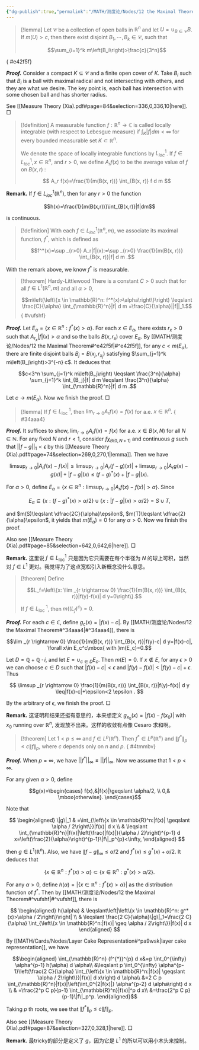 ```yaml
---
{"dg-publish":true,"permalink":"/MATH/测度论/Nodes/12 the Maximal Theorem/","dgPassFrontmatter":true}
---
```



> [!lemma]
> Let $\mathcal{C}$ be a collection of open balls in $\mathbb{R}^n$ and let $U=\cup_{B \in \mathcal{C}} B$. If $m(U)>c$, then there exist disjoint $B_1, \cdots, B_k \in \mathcal{C}$, such that
> 
> $$\sum_{i=1}^k m\left(B_i\right)>\frac{c}{3^n}$$
>
{ #e42f5f}


**_Proof._**
Consider a compact $K\subseteq \mathcal C$ and a finite open cover of $K$. Take $B_i$ such that $B_i$ is a ball with maximal radical and not intersecting with others, and they are what we desire. The key point is, each ball has intersection with some chosen ball and has shorter radius.

See [[Measure  Theory    (Xia).pdf#page=84&selection=336,0,336,10|here]].
□


> [!definition]
> A measurable function $f: \mathbb{R}^n \rightarrow \mathbb{C}$ is called locally integrable (with respect to Lebesgue measure) if $\int_K|f| d m<\infty$ for every bounded measurable set $K \subset \mathbb{R}^n$. 
> 
> We denote the space of locally integrable functions by $L_{l o c}^1$. If $f \in L_{l o c}^1, x \in \mathbb{R}^n$, and $r>0$, we define $A_r f(x)$ to be the average value of $f$ on $B(x, r)$ :
> 
> $$
> A_r f(x)=\frac{1}{m(B(x, r))} \int_{B(x, r)} f d m
> $$

**Remark.** If $f\in L_{loc}^1(\mathbb{R}^n)$, then for any $r>0$ the function 

$$h(x)=\frac{1}{m(B(x,r))}\int_{B(x,r)}|f|dm$$

is continuous. 

> [!definition]
> With each $f \in L_{l o c}^1\left(\mathbb{R}^n, m\right)$, we associate its maximal function, $f^*$, which is defined as
> 
> $$f^*(x)=\sup _{r>0} A_r|f|(x):=\sup _{r>0} \frac{1}{m(B(x, r))} \int_{B(x, r)}|f| d m .$$

With the remark above, we know $f^*$ is measurable.

> [!theorem] Hardy-Littlewood
> There is a constant $C>0$ such that for all $f \in L^1\left(\mathbb{R}^n, m\right)$ and all $\alpha>0$,
> 
> $$m\left(\left\{x \in \mathbb{R}^n: f^*(x)>\alpha\right\}\right) \leqslant \frac{C}{\alpha} \int_{\mathbb{R}^n}|f| d m =\frac{C}{\alpha}||f||_1.$$
{ #vufshf}


**_Proof._**
Let $E_\alpha=\left\{x \in \mathbb{R}^n: f^*(x)>\alpha\right\}$. For each $x \in E_\alpha$, there exists $r_x>0$ such that $A_{r_x}|f|(x)>\alpha$ and so the balls $B\left(x, r_x\right)$ cover $E_\alpha$. By [[MATH/测度论/Nodes/12 the Maximal Theorem#^e42f5f\|#^e42f5f]], for any $c<m(E_\alpha)$, there are finite disjoint balls $B_j=B\left(x_j, r_{x_j}\right)$ satisfying $\sum_{j=1}^k m\left(B_j\right)>3^{-n} c$. It deduces that

$$c<3^n \sum_{j=1}^k m\left(B_j\right) \leqslant \frac{3^n}{\alpha} \sum_{j=1}^k \int_{B_j}|f| d m \leqslant \frac{3^n}{\alpha} \int_{\mathbb{R}^n}|f| d m .$$


Let $c \rightarrow m\left(E_\alpha\right)$. Now we finish the proof.
□


> [!lemma]
> If $f \in L_{\text {loc }}^1$, then $\lim _{r \rightarrow 0} A_r f(x)=f(x)$ for a.e. $x \in \mathbb{R}^n$.
{ #34aaa4}


**_Proof._**
It suffices to show, $\lim_{r\to 0}A_rf(x)=f(x)$ for a.e. $x\in B(x,N)$ for all $N\in \mathbb{N}$. For any fixed $N$ and $r<1$, consider $f\chi_{B(0,N+1)}$ and continuous $g$ such that $||f-g||_1<\epsilon$ by this [[Measure  Theory    (Xia).pdf#page=74&selection=269,0,270,1|lemma]]. Then we have 

$$\limsup_{r\to 0}|A_rf(x)-f(x)|\leqslant \limsup_{r\to 0}|A_r(f-g)(x)|+\limsup_{r\to 0}|A_rg(x)-g(x)|+|f-g|(x)\leqslant (f-g)^*(x)+|f-g|(x).$$

For $\alpha>0$, define $E_\alpha=\{x\in \mathbb{R}^n:\limsup_{r\to 0}|A_rf(x)-f(x)|>\alpha\}$. Since 

$$E_\alpha\subseteq\{x:(f-g)^*(x)>\alpha/2\}\cup\{x:|f-g|(x)>\alpha/2\}=S\cup T,$$

and $m(S)\leqslant \dfrac{2C}{\alpha}\epsilon$, $m(T)\leqslant \dfrac{2}{\alpha}\epsilon$, it yields that $m(E_\alpha)=0$ for any $\alpha>0$. Now we finish the proof.

Also see [[Measure  Theory    (Xia).pdf#page=85&selection=642,0,642,6|here]]. 
□

**Remark.** 这里说 $f\in L_{\mathrm{loc}}^1$ 只是因为它只需要在每个半径为 $N$ 的球上可积，当然对 $f\in L^1$ 更对。我觉得为了这点宽松引入新概念没什么意思。


> [!theorem]
> Define 
> 
> $$L_f=\left\{x: \lim _{r \rightarrow 0} \frac{1}{m(B(x, r))} \int_{B(x, r)}|f(y)-f(x)| d y=0\right\}.$$
> 
> If $f \in L_{\text {loc }}^1$, then $m\left(\left(L_f\right)^c\right)=0$.

**_Proof._**
For each $c \in \mathbb{C}$, define $g_c(x)=|f(x)-c|$. By [[MATH/测度论/Nodes/12 the Maximal Theorem#^34aaa4\|#^34aaa4]], there is

$$\lim _{r \rightarrow 0} \frac{1}{m(B(x, r))} \int_{B(x, r)}|f(y)-c| d y=|f(x)-c|, \forall x\in E_c^c\mbox{ with }m(E_c)=0.$$

Let $D=\mathbb{Q}+\mathbb{Q}\cdot i$, and let $E=\cup_{c \in D} E_c$. Then $m(E)=0$. If $x \notin E$, for any $\epsilon>0$ we can choose $c \in D$ such that $|f(x)-c|<\epsilon$ and $|f(y)-f(x)|<|f(y)-c|+\epsilon$. Thus

$$
\limsup _{r \rightarrow 0} \frac{1}{m(B(x, r))} \int_{B(x, r)}|f(y)-f(x)| d y \leq|f(x)-c|+\epsilon<2 \epsilon .
$$

By the arbitrary of $\epsilon$, we finish the proof.
□

**Remark.** 这证明和结果还挺有意思的，本来想定义 $g_{x_0}(x)=|f(x)-f(x_0)|$ with $x_0$ running over $\mathbb{R}^n$, 发现放不出来。这样的收敛有点像 Cesaro 求和啊。

> [!theorem]
> Let $1<p \leqslant \infty$ and $f \in L^p\left(\mathbb{R}^n\right)$. Then $f^* \in L^p\left(\mathbb{R}^n\right)$ and $\left\|f^*\right\|_p \leqslant c\|f\|_p$, where $c$ depends only on $n$ and $p$.
{ #4tmmbv}


**_Proof._**
When $p=\infty$, we have $||f^*||_\infty\leqslant ||f||_{\infty}$. Now we assume that $1<p<\infty$.

For any given $\alpha>0$, define 

$$g(x)=\begin{cases}
f(x),&|f(x)|\geqslant \alpha/2, \\
0,& \mbox{otherwise}.
\end{cases}$$

Note that

$$
\begin{aligned}
\|g\|_1 & =\int_{\left\{x \in \mathbb{R}^n:|f(x)| \geqslant \alpha / 2\right\}}|f(x)| d x \\
& \leqslant \int_{\mathbb{R}^n}|f(x)|\left(\frac{|f(x)|}{\alpha / 2}\right)^{p-1} d x=\left(\frac{2}{\alpha}\right)^{p-1}\|f\|_p^{p}<\infty,
\end{aligned}
$$

then $g \in L^1\left(\mathbb{R}^n\right)$. Also, we have $\|f-g\|_{\infty} \leqslant \alpha / 2$ and $f^*(x) \leqslant g^*(x)+{\alpha}/{2}$. It deduces that

$$\left\{x \in \mathbb{R}^n: f^*(x)>\alpha\right\} \subset\left\{x \in \mathbb{R}^n: g^*(x)>\alpha / 2\right\}.$$

For any $\alpha>0$, define $h(\alpha)=\left|\left\{x \in \mathbb{R}^n: f^*(x)>\alpha\right\}\right|$ as the distribution function of $f^*$. Then by [[MATH/测度论/Nodes/12 the Maximal Theorem#^vufshf\|#^vufshf]], there is

$$
\begin{aligned}
h(\alpha) & \leqslant\left|\left\{x \in \mathbb{R}^n: g^*(x)>\alpha / 2\right\}\right| \\
& \leqslant \frac{2 C}{\alpha}\|g\|_1=\frac{2 C}{\alpha} \int_{\left\{x \in \mathbb{R}^n:|f(x)| \geq \alpha / 2\right\}}|f(x)| d x
\end{aligned}
$$

By [[MATH/Cards/Nodes/Layer Cake Representation#^pa9wsk\|layer cake representation]], we have

$$\begin{aligned}
\int_{\mathbb{R}^n} (f^{*})^{p} d x&=p \int_0^{\infty} \alpha^{p-1} h(\alpha) d \alpha\\
&\leqslant p \int_0^{\infty} \alpha^{p-1}\left(\frac{2 C}{\alpha} \int_{\left\{x \in \mathbb{R}^n:|f(x)| \geqslant \alpha / 2\right\}}|f(x)| d x\right) d \alpha\\
&=2 C p \int_{\mathbb{R}^n}|f(x)|\left(\int_0^{2|f(x)|} \alpha^{p-2} d \alpha\right) d x \\
& =\frac{2^p C p}{p-1} \int_{\mathbb{R}^n}|f(x)|^p d x\\
&=\frac{2^p C p}{p-1}\|f\|_p^p.
\end{aligned}$$

Taking $p$ th roots, we see that $\left\|f^*\right\|_p \leq c\|f\|_p$.

Also see [[Measure  Theory    (Xia).pdf#page=87&selection=327,0,328,1|here]].
□

**Remark.** 最tricky的部分是定义了 $g$，因为它是 $L^1$ 的所以可以用小木头来控制。